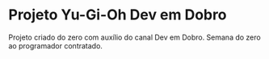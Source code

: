 # Projeto Yu-Gi-Oh Dev em Dobro
Projeto criado do zero com auxílio do canal Dev em Dobro. Semana do zero ao programador contratado.

